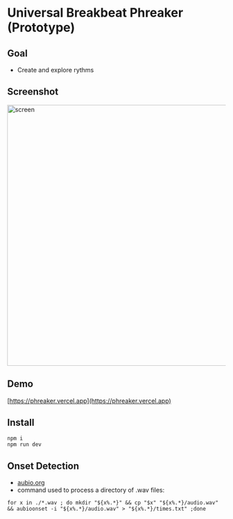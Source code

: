 # Universal Breakbeat Phreaker (Prototype)

## Goal
- Create and explore rythms

## Screenshot
<img width="600" alt="screen" src="https://user-images.githubusercontent.com/26150152/224182403-1870bffd-1aa8-419a-8adb-ff82b769b04f.png">

## Demo
[https://phreaker.vercel.app](https://phreaker.vercel.app)

## Install
```
npm i
npm run dev
```

## Onset Detection
- [aubio.org](https://aubio.org)
- command used to process a directory of .wav files:

```
for x in ./*.wav ; do mkdir "${x%.*}" && cp "$x" "${x%.*}/audio.wav" && aubioonset -i "${x%.*}/audio.wav" > "${x%.*}/times.txt" ;done
```
